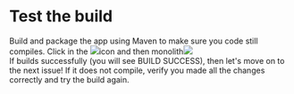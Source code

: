 # Test the build

Build and package the app using Maven to make sure you code still compiles. Click in the ![](https://lh6.googleusercontent.com/CHposqMV9eYdxixDTXcErS57x8vcPdwtXfLhiwKNgvjEQtiu5VadWoekocc_XVHqAFC6-DO7aWbTzRkhWJnbrRSOgTM9cj1oKDWoztdhdXswl7H__WZtJo1H7HuqpRUaAKZypj1T)icon and then monolith![](https://lh6.googleusercontent.com/w3KYZoA0EVxmoZsTmsVXu992Q8b5-vpjwUrESGLV0o2SGbixP9JoGIq7A8aAtPtYdnHAvKBAa_eKo3KlzaOGwunZCrXHUf4OSGyip1zVWAA2qRy2A-YJDbKbRHhnIrx9KWrwLK0Q)  
If builds successfully \(you will see BUILD SUCCESS\), then let's move on to the next issue! If it does not compile, verify you made all the changes correctly and try the build again.

